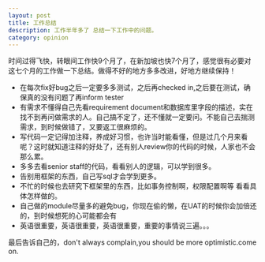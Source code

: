 ```yaml
---
layout: post
title: 工作总结
description: 工作半年多了 总结一下工作中的问题。
category: opinion
---
```

> 

时间过得飞快，转眼间工作快9个月了，在新加坡也快7个月了，感觉很有必要对这七个月的工作做一下总结。做得不好的地方多多改进，好地方继续保持！
<ul>
<li>在每次fix好bug之后一定要多多测试，之后再checked in,之后要在测试，确保真的没有问题了再inform tester</li>
<li>有需求不懂得自己先看requirement document和数据库里字段的描述，实在找不到再问做需求的人。自己搞不定了，还不懂就一定要问。不能自己去揣测需求，到时候做错了，又要返工很麻烦的。</li>
<li>写代码一定记得加注释，养成好习惯，也许当时能看懂，但是过几个月来看呢？这时就知道注释的好处了，还有别人review你的代码的时候，人家也不会那么累。</li>
<li>多多去看senior staff的代码，看看别人的逻辑，可以学到很多。</li>
<li>告别用框架的东西，自己写sql才会学到更多。</li>
<li>不忙的时候也去研究下框架里的东西，比如事务控制啊，权限配置啊等 看看具体怎样做的。</li>
<li>自己做的module尽量多的避免bug，你现在偷的懒，在UAT的时候你会加倍还的，到时候想死的心可能都会有</li>
<li>英语很重要，英语很重要，英语很重要，重要的事情说三遍。。。</li>
</ul>
最后告诉自己的，don't always complain,you should be more optimistic.come on.